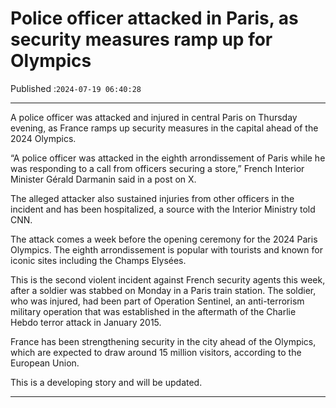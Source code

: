 # Police officer attacked in Paris, as security measures ramp up for Olympics

Published :`2024-07-19 06:40:28`

---

A police officer was attacked and injured in central Paris on Thursday evening, as France ramps up security measures in the capital ahead of the 2024 Olympics.

“A police officer was attacked in the eighth arrondissement of Paris while he was responding to a call from officers securing a store,” French Interior Minister Gérald Darmanin said in a post on X.

The alleged attacker also sustained injuries from other officers in the incident and has been hospitalized, a source with the Interior Ministry told CNN.

The attack comes a week before the opening ceremony for the 2024 Paris Olympics. The eighth arrondissement is popular with tourists and known for iconic sites including the Champs Elysées.

This is the second violent incident against French security agents this week, after a soldier was stabbed on Monday in a Paris train station. The soldier, who was injured, had been part of Operation Sentinel, an anti-terrorism military operation that was established in the aftermath of the Charlie Hebdo terror attack in January 2015.

France has been strengthening security in the city ahead of the Olympics, which are expected to draw around 15 million visitors, according to the European Union.

This is a developing story and will be updated.

---

